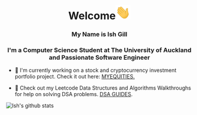 <h1 align="center">Welcome<img src="https://raw.githubusercontent.com/ABSphreak/ABSphreak/master/gifs/Hi.gif" width="40px" />
<h3 align="center">My Name is Ish Gill</h3>
<h3 align="center">I'm a Computer Science Student at The University of Auckland and Passionate Software Engineer</h3>

- 🔭 I'm currently working on a stock and cryptocurrency investment portfolio project. Check it out here: [MYEQUITIES.](https://github.com/IshGill/MYEQUITIES)
 
- 💬 Check out my Leetcode Data Structures and Algorithms Walkthroughs for help on solving DSA problems. [DSA GUIDES](https://github.com/IshGill/DSA-and-Leetcode-Walkthroughs).

![Ish's github stats](https://github-readme-stats.vercel.app/api?username=IshGill&theme=cobalt&show_icons=true&count_private=true)
